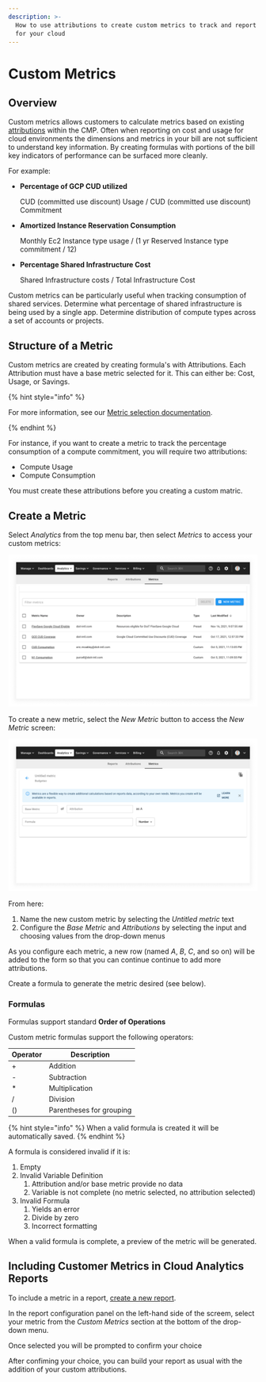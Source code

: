 ```yaml
---
description: >-
  How to use attributions to create custom metrics to track and report on KPIs
  for your cloud
---
```


# Custom Metrics

## Overview

Custom metrics allows customers to calculate metrics based on existing [attributions](attributing-cloud-spend.md) within the CMP. Often when reporting on cost and usage for cloud environments the dimensions and metrics in your bill are not sufficient to understand key information. By creating formulas with portions of the bill key indicators of performance can be surfaced more cleanly.

For example:

* **Percentage of GCP CUD utilized**

  CUD (committed use discount) Usage / CUD (committed use discount) Commitment

* **Amortized Instance Reservation Consumption**

  Monthly Ec2 Instance type usage / (1 yr Reserved Instance type commitment / 12)

* **Percentage Shared Infrastructure Cost**

  Shared Infrastructure costs / Total Infrastructure Cost

Custom metrics can be particularly useful when tracking consumption of shared services. Determine what percentage of shared infrastructure is being used by a single app. Determine distribution of compute types across a set of accounts or projects.

## Structure of a Metric

Custom metrics are created by creating formula's with Attributions. Each Attribution must have a base metric selected for it. This can either be: Cost, Usage, or Savings.

{% hint style="info" %}

For more information, see our [Metric selection documentation](editing-your-cloud-report.md#metrics).

{% endhint %}

For instance, if you want to create a metric to track the percentage consumption of a compute commitment, you will require two attributions:

* Compute Usage
* Compute Consumption

You must create these attributions before you creating a custom matric.

## Create a Metric

Select _Analytics_ from the top menu bar, then select _Metrics_ to access your custom metrics:

![A screenshot showing the Metrics screen](../.gitbook/assets/metrics-screen.png)

To create a new metric, select the _New Metric_ button to access the _New Metric_ screen:

![A screenshot showing the _New Metric_ screen](../.gitbook/assets/new-metric.png)

From here:

1. Name the new custom metric by selecting the _Untitled metric_ text
2. Configure the _Base Metric_ and _Attributions_ by selecting the input and choosing values from the drop-down menus

As you configure each metric, a new row (named _A_, _B_, _C_, and so on) will
be added to the form so that you can continue continue to add more
attributions.

Create a formula to generate the metric desired (see below).

### Formulas

Formulas support standard **Order of Operations**

Custom metric formulas support the following operators:

| Operator | Description              |
| -------- | ------------------------ |
| +        | Addition                 |
| -        | Subtraction              |
| \*       | Multiplication           |
| /        | Division                 |
| ()       | Parentheses for grouping |

{% hint style="info" %}
When a valid formula is created it will be automatically saved.
{% endhint %}

A formula is considered invalid if it is:

1. Empty
2. Invalid Variable Definition
   1. Attribution and/or base metric provide no data
   2. Variable is not complete (no metric selected, no attribution selected)
3. Invalid Formula
   1. Yields an error
   2. Divide by zero
   3. Incorrect formatting

When a valid formula is complete, a preview of the metric will be generated.

## Including Customer Metrics in Cloud Analytics Reports

To include a metric in a report, [create a new report](create-cloud-report/).

In the report configuration panel on the left-hand side of the screem, select
your metric from the _Custom Metrics_ section at the bottom of the drop-down menu.

Once selected you will be prompted to confirm your choice

After confiming your choice, you can build your report as usual with the
addition of your custom attributions.
